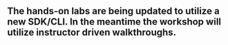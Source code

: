 ## The hands-on labs are being updated to utilize a new SDK/CLI. In the meantime the workshop will utilize instructor driven walkthroughs.

